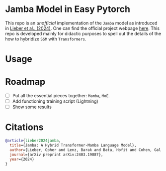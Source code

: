 # Jamba Model in Easy Pytorch

This repo is an _unofficial_ implementation of the `Jamba` model as introduced in [Lieber et al., (2024)](https://arxiv.org/abs/2403.19887). One can find the official project webpage [here](https://www.ai21.com/jamba). This repo is developed mainly for didactic purposes to spell out the details of the how to hybridize `SSM` with `Transformers`.

# Usage

# Roadmap

- [ ] Put all the essential pieces together: `Mamba`, `MoE`.
- [ ] Add functioning training script (Lightning)
- [ ] Show some results

# Citations

```bibtex
@article{lieber2024jamba,
  title={Jamba: A Hybrid Transformer-Mamba Language Model},
  author={Lieber, Opher and Lenz, Barak and Bata, Hofit and Cohen, Gal and Osin, Jhonathan and Dalmedigos, Itay and Safahi, Erez and Meirom, Shaked and Belinkov, Yonatan and Shalev-Shwartz, Shai and others},
  journal={arXiv preprint arXiv:2403.19887},
  year={2024}
}
```
